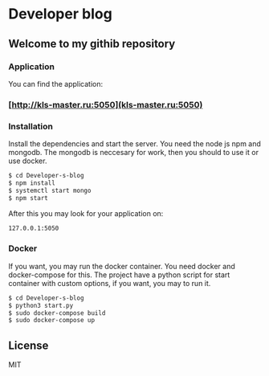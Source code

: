 # Developer blog
## Welcome to my githib repository

### Application
You can find the application:
### [http://kls-master.ru:5050](kls-master.ru:5050)

### Installation

Install the  dependencies and start the server.
You need the node js npm and mongodb.
The mongodb is neccesary for work, then you should to use it or use docker.
```sh
$ cd Developer-s-blog
$ npm install
$ systemctl start mongo
$ npm start
```
After this you may look for your application on:

```sh
127.0.0.1:5050
```
### Docker
If you want, you may run the docker container.
You need docker and docker-compose for this.
The project have a python script for start container with custom options, if you want, you may to run it.
```sh
$ cd Developer-s-blog
$ python3 start.py
$ sudo docker-compose build
$ sudo docker-compose up
```
License
----
MIT